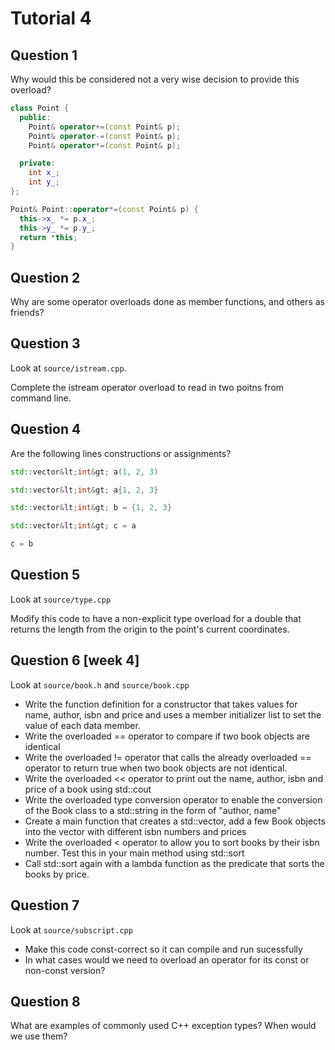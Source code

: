 # Tutorial 4

## Question 1

Why would this be considered not a very wise decision to provide this overload?

```cpp
class Point {
  public:
    Point& operator+=(const Point& p);
    Point& operator-=(const Point& p);
    Point& operator*=(const Point& p);

  private:
    int x_;
    int y_;
};

Point& Point::operator*=(const Point& p) {
  this->x_ *= p.x_;
  this->y_ *= p.y_;
  return *this;
}
```

## Question 2

Why are some operator overloads done as member functions, and others as friends?

## Question 3

Look at `source/istream.cpp`.

Complete the istream operator overload to read in two poitns from command line.

## Question 4

Are the following lines constructions or assignments?

```cpp
std::vector&lt;int&gt; a(1, 2, 3)
```

```cpp
std::vector&lt;int&gt; a{1, 2, 3}
```

```cpp
std::vector&lt;int&gt; b = {1, 2, 3}
```

```cpp
std::vector&lt;int&gt; c = a
```

```cpp
c = b
```

## Question 5

Look at `source/type.cpp`

Modify this code to have a non-explicit type overload for a double that returns the length from the origin to the point's current coordinates.

## Question 6 [week 4]

Look at `source/book.h` and `source/book.cpp`

* Write the function definition for a constructor that takes values for name, author, isbn and price and uses a member initializer list to set the value of each data member.
* Write the overloaded == operator to compare if two book objects are identical
* Write the overloaded != operator that calls the already overloaded == operator to return true when two book objects are not identical. 
* Write the overloaded << operator to print out the name, author, isbn and price of a book using std::cout
* Write the overloaded type conversion operator to enable the conversion of the Book class to a std::string in the form of "author, name"
* Create a main function that creates a std::vector<book>, add a few Book objects into the vector with different isbn numbers and prices
* Write the overloaded < operator to allow you to sort books by their isbn number. Test this in your main method using std::sort
* Call std::sort again with a lambda function as the predicate that sorts the books by price.

## Question 7

Look at `source/subscript.cpp`

* Make this code const-correct so it can compile and run sucessfully
* In what cases would we need to overload an operator for its const or non-const version?

## Question 8

What are examples of commonly used C++ exception types? When would we use them?
